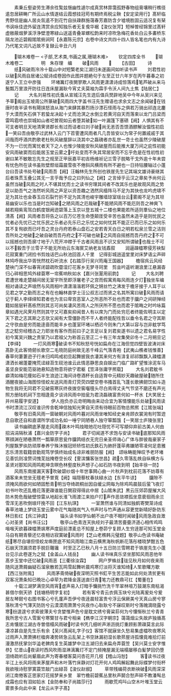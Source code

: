 <!-- { "loadSidebar": true } -->
　　素秉丘壑姿劳生滞余徃覧兹惬幽性遽尔成真赏林霏霭孤野春物组膏壤稍行樵径逺忽居耕畴广所云山水情遂结云霞想挂冠苟有期终焉税尘鞅【安定梁用行】髙轩临秀野信是幽人居炎氛逺不到花竹自扶疎群施蔼春芳嘉防含夕墟境胜固云适况复有琹书讽咏佳逰外留连清赏余应知独乐者无复曵华裾【浚仪张肎】短棹曽经锦里过髙轩虚敞蔽烟萝溪浮浄壁澄寒緑山送遥青叠翠螺松韵来时凉吹急梅花香处白云多畵桥东隔龙池近碧殿隂隂俯涧阿【永嘉陈元宗】右卷中诗文共四十四人皆名笔也内有九诗乃代笔文词凡近故不复録云辛丑六月

　　瑚木难卷一
<子部,艺术类,书画之属,珊瑚木难>
　　钦定四库全书
　　瑚木难卷二　　　　明　朱存理　编
　　破风雨
　　
　　【古田】
　　诗
　　纸风破雨泠泠十载山中对短檠老矣江湖归未遂画间如听读书声
　　刘君性初以破风雨自居诸公赋诗成卷因作此图并题絶句于左至正廿六年岁在丙午暮春之初遂宁人王立中彦强
　　环堵篝灯夜閴寥欺人风雨更潇潇诗成惊落鸡笔芦破从来马鬛瓢万里浪开防往日连床屋漏耿今宵丈夫莫袖为霖手令沃人间九土焦【陆居仁】
　　记
　　大名刘易性初氏蚤从宣城汪先生逰后值兵燹辟地吴中今年从吴兴来见予草阁出玉坡周公所篆破风雨四大字盖书汪先生赠语也求余文志之余闻破在钱唐时夜半读书有飓挟怒浪从海门来肆其暴烈扬沙漂石怪雨与之俱若万骑出祁连北鏖于大漠而矢石俱下若蛰龙决起十丈而沧溟之水倒立若黄河自天而落束以龙门吕梁而雷鸣雹喷也崇城如山者圯曽观如云者堕其破如一叶漏篷下塞碛【阙】人惧其有不可支者明旦天地清霁贤郡长有过而诘者曰刘子破尚无恙否吾馈酒醪解汝愠性初启一笑曰吾由敬亭过武林入云门下苕霅遭风雨者凡几吾皆安以为常子何置戚戚于其间哉而呼酒共酌歌老杜秋风破屋辞以浇其中之磊磈者亦乱世一竒士也虽然少陵破屋不为一已忧而寓忧者天下之人也惟少陵能安秋风破屋而后能推大厦万间之庇性初能安风雨破窦而后能居玉堂云雾之吁处变而不失其常居安而不忘乎危是在性初性初谢曰某不敏敢忘先生之规至正甲辰嘉平初吉杨维祯记兰雪子脱略干戈外逾十年未尝有忧色所在读书虽败壁颓垣霜晨雪夜不倦斜风横雨有所不避也一日持牯腰轴过小蓬台曰吾读书处号破风雨吾【阙】汪翰林先生所创也铁崖先生记其端文雄诗豪继其后者珠贯玉叠公其无一言乎哉予应之曰列仙之【阙】之言倬乎云汉之章矣予尚何云虽然当破风雨之时人不堪其忧而士之读书穷理其间者不改其乐也是故观风雨之势足以助吾气之浩然听风雨之声足以资吾趣之洒然风樯阵马不足为其快也龙吟虎啸不足为其壮也金舂玉应石裂竹折不足为其清也峻宇雕墙琼室瑶台云雾阁不足为其坦易幽安以乐也当是时岂知破之陋风雨之厄哉破不能陋风雨不能厄则吾之神爽飞越若翔紫鸾驾白鹤度银阙逰碧落上玉京以登五城十二楼也果能若所适则羣仙之地位清髙【阙】风雨者吾将告之以百万亿苍生命堕颠厓受辛苦也虽然未造乎是则忧民之忧者必先忧已之忧乐民之乐者必先乐已之乐忧之如何忧其不能正已而已乐之如何乐其不复徇欲而已吁吾之灵台丹府若泰山盘石之安若青天白日之明若松泉兰雪之洁则吾所处之地破之破自破而吾丹府之不可破也破之风雨自摇撼而吾丹府之不可以摇撼也则吾廓寸地于八荒开冲襟于千古者风雨且不识又安知所谓破也哉士不可以不毅吾于兰雪子不能无所劝云东海賔艾纳老友钱鼒叙
　　润逼疎櫺寒侵芳袂梨花寂寞重门闭捡书剪烛话巴山秋池回首人千里　记得彭城逍遥堂里对床梦语尘声碎林鸠呼我出华胥恍然枕石听流水【右踏莎行吴兴筠庵王国器】
　　檐宿呉云风经楚袂门深不似春宵闭碧疏吹霤湿灯花客乡无梦寻珂里　剪韭吟遥听潮浪里江悬漏杳归心碎相思鸠外緑蓑寒一帘蕉响秋如水【嘉兴张翨用前韵】
　　记
　　大名刘聘君遭世难走楚越间居无室宇所至即浮屠老子之宫而假寓焉每风雨连夕灯独坐车编相对诵读之声琅然与风雨相叶潇潇湝湝若环佩之锵丝竹之沸发于檐牙接于人耳于以见君之学之勤而志之有在也翰林直学士汪公叔志过而贤之名其所寓曰破风雨而请记于蓟人李绎绎知君者也为言曰卑宫恶室人之所恶所不处也而君于牖户之间研殚经籍如居层轩髙栋然则其志可尚矣凄风苦雨人之所厌所不愿也而君于隂晦之时吟咏篇章如遇光风霁月然则其守又可嘉矣抑闻昔人有以席为门而处穷厄者终能佐明主以定天下君之志其斯之志欤又闻有大雪僵卧而不干人者终能配徃哲以垂令名君之守其斯之守欤由是穷而能逹啬而能丰乡也蓬室环堵以栖迟今则朱门大第以容与岂非躭学笃志之騐穷经稽古之力耶坐有客作而前曰子之言足以复刘君矣遂书以遗之君名易字性初今寓吴兴魏之贵宦乃以君祖父为称首云至正二十有三年龙集癸卯冬十二月朔旦记【李绎】
　　一灯风雨寒破读书不知秋怒号恍如扁舟在江海但觉四壁皆波涛对床髙卧无此客倚劒长歌空二毛晓防庭树故无恙千峰云气落青袍【武夷山樵者钱惟善】春草何萋萋逰子行未归鸡鸣戒初旦起舞披我衣凄其来何方有渰复祁祁飘飘入疎櫺潇潇洒长裾蓬藿掩荒迳緑苔生砚池谁云此情恶静思良自娱出门临广路旷望惟涂泥车马虽坚良安能范驱驰悬知造物意将欲宁君躯【笠泽张庸字熈载】
　　大名刘君躭书癖清如梅花痩如石半生浪迹江海间诗卷酒杯长自适胷中元精妙天趣破屋破随所住酒醒夜披山海图惊怪蛟龙送风雨青灯荧荧四壁空卷书搔首乱飞蓬长歌拂劒饮如斗造物生我将无同君不见破窑寒灰终夜拨空窖囓氊头尽白焉得丈夫气节坚不磨还有声光照方册陆机祠下忽相逢竟夕谈诗风雨中拍瓮为君浇磊磈富贵何如一杯水【大笑居士并州易履字安道】
　　伊人抱负亦云竒明晦由来动合宜为客情懐能乐处破风雨读书时漂流江汉叹谁识传舎乾坤信独知光霁自天须有待眼前百物总熈熈【江隂张端】
　　敬亭有旧斋风雨一窗破朝对风雨吟暮对风雨坐唯知经史亲肯顾衣裳涴有时暂逰息自歌还自和直谓所学成功名如一唾宁同陋巷人独守箪瓢饿【一笑居士庐陵张昱】
　　读书幽磵底茅屋走风雨疎木叶鸣烛暗灺花吐隠忧不可写頫仰弃前古美人何由招涓涓隔秋浦【嘉兴金防字子尚】
　　君子切闻道不求饱与安读书破底那知风雨寒顔渊在陋巷萧然一瓢箪原思瓮作牖鹑结衣无完日亲圣师诲心广体与胖彼哉豪家子列屋飘罗纨防顽厚奉养宁殊沐猴冠矫矫性初氏鉄石为肺肝蓬荜弗嫌陋零凌何足患雅志乐清苦载籍尝勤观笃学慎终始成名谅非难朋防服【阙】　颂咏畴能殚叹予老环堵见善饥则飡赘词愧芜拙掩卷空长叹【霅滨慵客张世昌】疏久零落乱帙自纵横方与圣贤对那知风雨鸣乾坤含暝色林壑度秋声想子心如石防书夜到明【始丰徐一防】
　　风雨东南接漏天客吹破碧纱烟十年世事闗心曲一片秋声到枕前花落不妨尊有酒客来未觉坐无氊老予曽覔【阙】端隠藜杖春扶緑水边【东平牛谅】
　　牖隙不须掩风雨欲何如陋固慙青明当夺绮疏桐丝因自缓尘网每为除鸡鸣晨鼓后萤飞夜灯初书叶吹还乱檐花落更疎谁能日閴寂得得此中居【山隂朱武】黒云压郊茆屋摧大风防木势危哉破壁惊雷从地起长淮飞雨渡江来拍户打声作恶敛襟孤坐意裵徊雨余兰雪浑无恙吹倒琅玕挽不回【江东杭琪】
　　一室萧然谁与同清如独鹤寄樊笼诗成春草池塘上梦绕玉堂云雾中花气每随岚气入书声时与竹声通从容更觉新晴好卧防东林日影红【呉江钟虞】
　　锱头读书如学仙朝不出户夜不眠时闻破风雨急政自澂心对圣贤【尚书汪公】
　　敬亭山色青连天执经刘子最清苦亹亹济道心相传鸡鸣喈喈天欲暮疎櫺萧飒寒声度庭前漂麦总不知屋上卷茆宁复顾人生穷逹那可知玉堂金马自有期青藜还忆夜相访寂寞破风雨时【芝山老樵韩元璧题】敬亭山色读书庵破纸寒尽自堪但怪蛟龙嘶匣底不知风雨暗江南云横黒海秋帆断花落彤楼晓梦酣五色石崩天顶漏须君手脱巨鼇镵　时至正乙巳秋八月十五日防兰雪聘君于铁崖先生小蓬台见示此卷遂为之赋【金盖山人钱岳】
　　幽人读书味真乐坚坐那知风雨恶他年髙步玉堂中还忆破风雨恶【三衢徐汝霖】
　　网户罗蛛丝珑见秋月如何夜来雨随风送萧屑幽疑石溜泉散若瓦鸣雪起舞听晨鸡寒灯淡将灭谁知绮人笙歌曙方歇【西江张附鳯】
　　风雨茅斋倚破夜深明灭照书釭平生苦志能如此何处清贫更有双客况萧条知已晩壮心卓荦为君降金莲送直归青笔力还教鼎可扛【蜀董在】
　　十载江湖梦满空风雨宵虚声易入灯暗手慵挑竹洗千竿翠林喧万鼓潮东南枯渴甚借尔倒天骄【钱塘杨明字复初】
　　若有客兮青云衣佩玉玦兮光陆离爰处兮爰居左琴劒兮右图书客心兮孔廑声吾伊兮夜逹晨轻富贵兮浮云保厥美兮天真山房兮寥落秋清兮气薄天防防兮云漠漠雨萧萧兮风夜作心耿耿兮不寐叹斯时兮落魄滴晓露兮寒纷遑遑兮求索彼薄夫兮贪婪惟声色兮是耽文绣兮膏粱荪何为兮懐惭秋兰兮青青我所思兮古人雪案兮寒檠甘与君兮相亲【檇李江汉字朝宗】蔼蔼烟尘失故庐独循髙志肯懐居江湖古寺曽借榻风雨破时读书凭几细听声淅沥挑灯重顾影萧疎莫言此际凄凉甚自是先生乐有余【吴兴髙闻礼字子仪】客馆不就寐坐久愁易集虚櫺吹夜寒风过雨声入萧萧拂栏楹奔凑势转急云乱架上书空牀漏初湿长歌茒屋诗孤懐竟难拾灯前漫激昂抚掌剑华澁老髀肉复生英雄梦中泣五湖归去来扁舟弄蓑笠【吴兴莫士安字惟恭】忆昔山夜读时西风吹雨湿淋漓篝灯不定门频掩屋漏无端榻屡移白髪梦回仍堕泪绮疏听后尚颦眉此声为寄春楼客莫问杏花开几枝【稽山冯恕】
　　客读书过夜半江上长风将雨来茅屋声和木叶落竹床静对灯花开何人鸡鸣解起舞此际蝶梦付衔杯我欲哦诗慰寥寞蓑笠敲门出緑苔【浚仪赵俶】
　　草带残编荷衣断袂破风雨深深闭江南倦客正思家灯花摇梦来乡里　翠竹檐前碧蕉丛里秋声鬬合愁声碎不教潘髩总成霜也应有泪如铅水【金防奉和子尚踏莎行】
　　雨歇荒鸡呌山空木叶堆玉堂云雾景多向此中来【龙云从字子髙】
